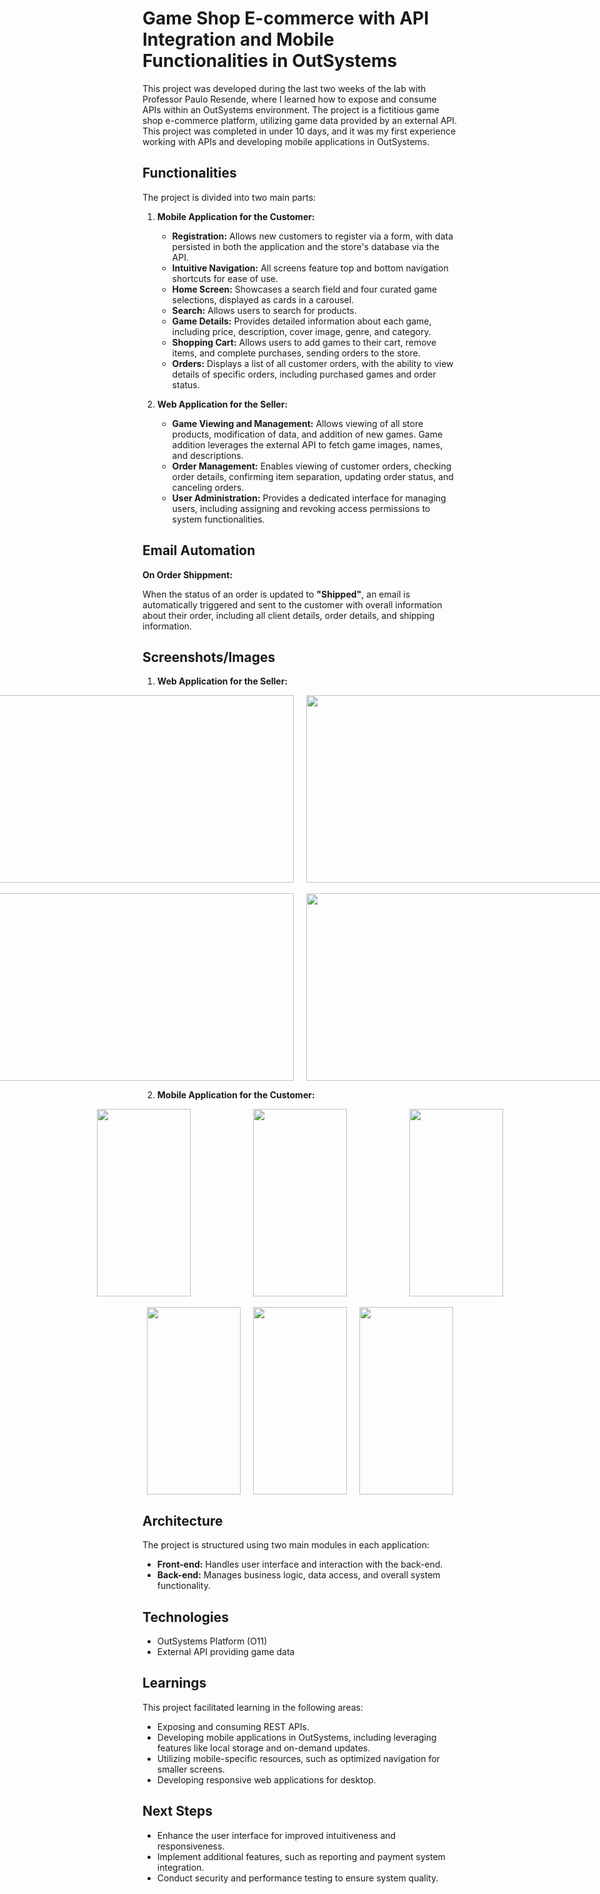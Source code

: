 # Game Shop E-commerce with API Integration and Mobile Functionalities in OutSystems

This project was developed during the last two weeks of the lab with Professor Paulo Resende, where I learned how to expose and consume APIs within an OutSystems environment. The project is a fictitious game shop e-commerce platform, utilizing game data provided by an external API. This project was completed in under 10 days, and it was my first experience working with APIs and developing mobile applications in OutSystems.

## Functionalities

The project is divided into two main parts:

1.  **Mobile Application for the Customer:**

    *   **Registration:** Allows new customers to register via a form, with data persisted in both the application and the store's database via the API.
    *   **Intuitive Navigation:** All screens feature top and bottom navigation shortcuts for ease of use.
    *   **Home Screen:** Showcases a search field and four curated game selections, displayed as cards in a carousel.
    *   **Search:** Allows users to search for products.
    *   **Game Details:** Provides detailed information about each game, including price, description, cover image, genre, and category.
    *   **Shopping Cart:** Allows users to add games to their cart, remove items, and complete purchases, sending orders to the store.
    *   **Orders:** Displays a list of all customer orders, with the ability to view details of specific orders, including purchased games and order status.

2.  **Web Application for the Seller:**

    *   **Game Viewing and Management:** Allows viewing of all store products, modification of data, and addition of new games. Game addition leverages the external API to fetch game images, names, and descriptions.
    *   **Order Management:** Enables viewing of customer orders, checking order details, confirming item separation, updating order status, and canceling orders.
    *   **User Administration:** Provides a dedicated interface for managing users, including assigning and revoking access permissions to system functionalities.

  
## Email Automation

**On Order Shippment:**

When the status of an order is updated to **"Shipped"**, an email is automatically triggered and sent to the customer with overall information about their order, including all client details, order details, and shipping information.


## Screenshots/Images

1.  **Web Application for the Seller:**

<p align="center">
  <div style="display: flex; justify-content: center; gap: 20px; align-items: center;">
    <img src="Mobile_API_Outsystems/Pictures_Mobile_API/Capturadeecrã2025-03-02184411.png" width="500" height="300" style="object-fit: cover;" />
    <img src="Mobile_API_Outsystems/Pictures_Mobile_API/Capturadeecrã2025-03-02184556.png" width="500" height="300" style="object-fit: cover;" />
  </div>
  <br>
  <div style="display: flex; justify-content: center; gap: 20px; align-items: center;">
    <img src="Mobile_API_Outsystems/Pictures_Mobile_API/Capturadeecrã2025-03-02184650.png" width="500" height="300" style="object-fit: cover;" />
    <img src="Mobile_API_Outsystems/Pictures_Mobile_API/Capturadeecrã2025-03-02184731.png" width="500" height="300" style="object-fit: cover;" />
  </div>
</p>

2.  **Mobile Application for the Customer:**

<p align="center">
  <div style="display: flex; justify-content: center; gap: 100px; align-items: center;">
    <img src="Mobile_API_Outsystems/Pictures_Mobile_API/Capturadeecrã2025-03-02185104.png" width="150" height="300" style="object-fit: cover;" />
    <img src="Mobile_API_Outsystems/Pictures_Mobile_API/Capturadeecrã2025-03-02185227.png" width="150" height="300" style="object-fit: cover;" />
    <img src="Mobile_API_Outsystems/Pictures_Mobile_API/Capturadeecrã2025-03-02185404.png" width="150" height="300" style="object-fit: cover;" /> 
  </div>
  <br>
  <div style="display: flex; justify-content: center; gap: 20px; align-items: center;">
    <img src="Mobile_API_Outsystems/Pictures_Mobile_API/Capturadeecrã2025-03-02185434.png" width="150" height="300" style="object-fit: cover;" />
    <img src="Mobile_API_Outsystems/Pictures_Mobile_API/Capturadeecrã2025-03-02185659.png" width="150" height="300" style="object-fit: cover;" />
    <img src="Mobile_API_Outsystems/Pictures_Mobile_API/Capturadeecrã2025-03-02184819.png" width="150" height="300" style="object-fit: cover;" />
  </div>
</p>

## Architecture

The project is structured using two main modules in each application:

*   **Front-end:** Handles user interface and interaction with the back-end.
*   **Back-end:** Manages business logic, data access, and overall system functionality.

## Technologies

*   OutSystems Platform (O11)
*   External API providing game data

## Learnings

This project facilitated learning in the following areas:

*   Exposing and consuming REST APIs.
*   Developing mobile applications in OutSystems, including leveraging features like local storage and on-demand updates.
*   Utilizing mobile-specific resources, such as optimized navigation for smaller screens.
*   Developing responsive web applications for desktop.

## Next Steps

*   Enhance the user interface for improved intuitiveness and responsiveness.
*   Implement additional features, such as reporting and payment system integration.
*   Conduct security and performance testing to ensure system quality.

